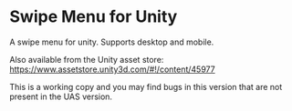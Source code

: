 # Swipe Menu for Unity

A swipe menu for unity. Supports desktop and mobile.

Also available from the Unity asset store: https://www.assetstore.unity3d.com/#!/content/45977

This is a working copy and you may find bugs in this version that are not present in the UAS version.
